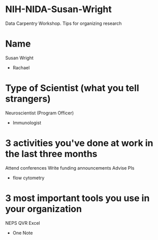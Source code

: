 # NIH-NIDA-Susan-Wright
Data Carpentry Workshop. Tips for organizing research

# Name
Susan Wright
- Rachael
# Type of Scientist (what you tell strangers)
Neuroscientist (Program Officer)
- Immunologist
# 3 activities you've done at work in the last three months
Attend conferences
Write funding announcements
Advise PIs
- flow cytometry
# 3 most important tools you use in your organization
NEPS
QVR
Excel
- One Note
